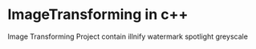 # ImageTransforming in c++
Image Transforming Project contain illnify watermark spotlight greyscale
